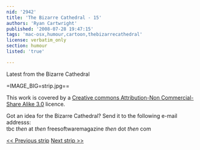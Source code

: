 ```yaml
---
nid: '2942'
title: 'The Bizarre Cathedral - 15'
authors: 'Ryan Cartwright'
published: '2008-07-28 19:47:15'
tags: 'mac-osx,humour,cartoon,thebizarrecathedral'
license: verbatim_only
section: humour
listed: 'true'

---
```

Latest from the Bizarre Cathedral

<!--break-->

=IMAGE_BIG=strip.jpg==

This work is covered by a [Creative commons Attribution-Non Commercial-Share Alike 3.0](http://creativecommons.org/licenses/by-nc-sa/3.0/) licence.

Got an idea for the Bizarre Cathedral? Send it to the following e-mail addresss:  
tbc _then_ at _then_ freesoftwaremagazine _then_ dot _then_ com

[<< Previous strip](http://www.freesoftwaremagazine.com/columns/bizarre_cathedral_14) 
[Next strip >>](http://www.freesoftwaremagazine.com/columns/bizarre_cathedral_16)